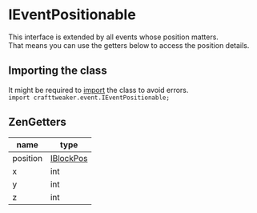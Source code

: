 # IEventPositionable

This interface is extended by all events whose position matters.  
That means you can use the getters below to access the position details.


## Importing the class
It might be required to [import](/AdvancedFunctions/Import) the class to avoid errors.  
`import crafttweaker.event.IEventPositionable;`


## ZenGetters

| name     | type                                  |
|----------|---------------------------------------|
| position | [IBlockPos](/Vanilla/World/IBlockPos) |
| x        | int                                   |
| y        | int                                   |
| z        | int                                   |